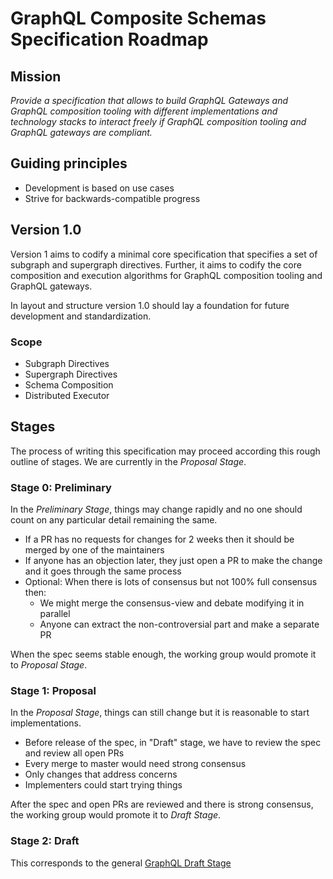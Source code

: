 # GraphQL Composite Schemas Specification Roadmap

## Mission

_Provide a specification that allows to build GraphQL Gateways and GraphQL composition tooling with different
implementations and technology stacks to interact freely if GraphQL composition tooling and GraphQL gateways are compliant._

## Guiding principles

- Development is based on use cases
- Strive for backwards-compatible progress

## Version 1.0

Version 1 aims to codify a minimal core specification that specifies a set of subgraph and supergraph directives. Further, it aims to codify the core composition and execution algorithms for GraphQL composition tooling and GraphQL gateways.

In layout and structure version 1.0 should lay a foundation for future
development and standardization.

### Scope

- Subgraph Directives
- Supergraph Directives
- Schema Composition
- Distributed Executor

## Stages

The process of writing this specification may proceed according this rough
outline of stages. We are currently in the _Proposal Stage_.

### Stage 0: Preliminary

In the _Preliminary Stage_, things may change rapidly and no one should count on
any particular detail remaining the same.

- If a PR has no requests for changes for 2 weeks then it should be merged by
  one of the maintainers
- If anyone has an objection later, they just open a PR to make the change and
  it goes through the same process
- Optional: When there is lots of consensus but not 100% full consensus then:
  - We might merge the consensus-view and debate modifying it in parallel
  - Anyone can extract the non-controversial part and make a separate PR

When the spec seems stable enough, the working group would promote it to
_Proposal Stage_.

### Stage 1: Proposal

In the _Proposal Stage_, things can still change but it is reasonable to start
implementations.

- Before release of the spec, in "Draft" stage, we have to review the spec and
  review all open PRs
- Every merge to master would need strong consensus
- Only changes that address concerns
- Implementers could start trying things

After the spec and open PRs are reviewed and there is strong consensus, the
working group would promote it to _Draft Stage_.

### Stage 2: Draft

This corresponds to the general
[GraphQL Draft Stage](https://github.com/graphql/graphql-spec/blob/master/CONTRIBUTING.md#stage-2-draft)
